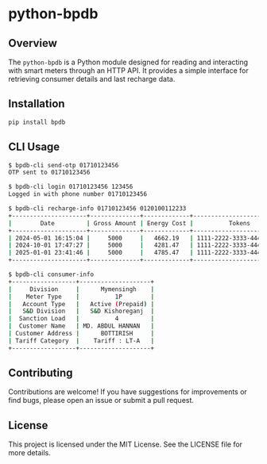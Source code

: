 # python-bpdb

## Overview
The `python-bpdb` is a Python module designed for reading and interacting with smart meters through an HTTP API. It provides a simple interface for retrieving consumer details and last recharge data.

## Installation

```bash
pip install bpdb
```

## CLI Usage

```bash
$ bpdb-cli send-otp 01710123456
OTP sent to 01710123456

$ bpdb-cli login 01710123456 123456
Logged in with phone number 01710123456

$ bpdb-cli recharge-info 01710123456 0120100112233
+---------------------+--------------+-------------+--------------------------+
|        Date         | Gross Amount | Energy Cost |          Tokens          |
+---------------------+--------------+-------------+--------------------------+
| 2024-05-01 16:15:04 |     5000     |   4662.19   | 1111-2222-3333-4444-5555 |
| 2024-10-01 17:47:27 |     5000     |   4281.47   | 1111-2222-3333-4444-5555 |
| 2025-01-01 23:41:46 |     5000     |   4785.47   | 1111-2222-3333-4444-5555 |
+---------------------+--------------+-------------+--------------------------+

$ bpdb-cli consumer-info                         
+------------------+--------------------+
|     Division     |      Mymensingh    |
|    Meter Type    |          1P        |
|   Account Type   |   Active (Prepaid) |
|   S&D Division   |   S&D Kishoreganj  |
|  Sanction Load   |          4         |
|  Customer Name   | MD. ABDUL HANNAN   |
| Customer Address |      BOTTIRISH     |
| Tariff Category  |    Tariff : LT-A   |
+------------------+--------------------+
```

## Contributing
Contributions are welcome! If you have suggestions for improvements or find bugs, please open an issue or submit a pull request.

## License
This project is licensed under the MIT License. See the LICENSE file for more details.